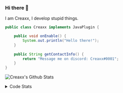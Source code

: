 ### Hi there 👋

I am Creaxx, I develop stupid things. 

```java
public class Creaxx implements JavaPlugin {

    public void onEnable() {
        System.out.println("Hello there!");
    }
    
    public String getContactInfo() {
        return "Message me on discord: Creaxx#0001";
    }
}
```

![Creaxx's Github Stats](https://github-readme-stats.vercel.app/api?username=CreaxxOG&show_icons=true&theme=dark&count_private=true)

<details>
  <summary>Code Stats</summary>

<!--START_SECTION:waka-->
![Code Time](http://img.shields.io/badge/Code%20Time-1%2C180%20hrs%209%20mins-blue)

![Lines of code](https://img.shields.io/badge/From%20Hello%20World%20I%27ve%20Written-552.4%20thousand%20lines%20of%20code-blue)

**🐱 My GitHub Data** 

> 📦 66.3 kB Used in GitHub's Storage 
 > 
> 🏆 1,150 Contributions in the Year 2023
 > 
> 🚫 Not Opted to Hire
 > 
> 📜 4 Public Repositories 
 > 
> 🔑 2 Private Repositories 
 > 
**I'm an Early 🐤** 

```text
🌞 Morning                286 commits         ██░░░░░░░░░░░░░░░░░░░░░░░   07.27 % 
🌆 Daytime                1711 commits        ███████████░░░░░░░░░░░░░░   43.50 % 
🌃 Evening                1881 commits        ████████████░░░░░░░░░░░░░   47.83 % 
🌙 Night                  55 commits          ░░░░░░░░░░░░░░░░░░░░░░░░░   01.40 % 
```
📅 **I'm Most Productive on Saturday** 

```text
Monday                   472 commits         ███░░░░░░░░░░░░░░░░░░░░░░   12.00 % 
Tuesday                  520 commits         ███░░░░░░░░░░░░░░░░░░░░░░   13.22 % 
Wednesday                528 commits         ███░░░░░░░░░░░░░░░░░░░░░░   13.42 % 
Thursday                 625 commits         ████░░░░░░░░░░░░░░░░░░░░░   15.89 % 
Friday                   355 commits         ██░░░░░░░░░░░░░░░░░░░░░░░   09.03 % 
Saturday                 757 commits         █████░░░░░░░░░░░░░░░░░░░░   19.25 % 
Sunday                   676 commits         ████░░░░░░░░░░░░░░░░░░░░░   17.19 % 
```


📊 **This Week I Spent My Time On** 

```text
💬 Programming Languages: 
Java                     7 hrs 6 mins        ██████████████████████░░░   88.60 % 
XML                      29 mins             ██░░░░░░░░░░░░░░░░░░░░░░░   06.10 % 
textmate                 14 mins             █░░░░░░░░░░░░░░░░░░░░░░░░   03.00 % 
Kotlin                   4 mins              ░░░░░░░░░░░░░░░░░░░░░░░░░   01.01 % 
Properties               3 mins              ░░░░░░░░░░░░░░░░░░░░░░░░░   00.63 % 

🔥 Editors: 
IntelliJ                 8 hrs 1 min         █████████████████████████   100.00 % 
```

**I Mostly Code in Java** 

```text
Java                     56 repos            ████████████████████░░░░░   81.16 % 
Kotlin                   8 repos             ███░░░░░░░░░░░░░░░░░░░░░░   11.59 % 
CSS                      2 repos             █░░░░░░░░░░░░░░░░░░░░░░░░   02.90 % 
TypeScript               2 repos             █░░░░░░░░░░░░░░░░░░░░░░░░   02.90 % 
EJS                      1 repo              ░░░░░░░░░░░░░░░░░░░░░░░░░   01.45 % 
```




 Last Updated on 11/04/2023 18:22:48 UTC
<!--END_SECTION:waka-->
</details>
